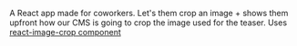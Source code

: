 A React app made for coworkers.
Let's them crop an image + shows them upfront how our CMS is going to crop the image used for the teaser.
Uses [react-image-crop component](https://github.com/DominicTobias/react-image-crop) 
